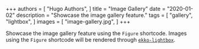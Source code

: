+++
authors = [
    "Hugo Authors",
]
title = "Image Gallery"
date = "2020-01-02"
description = "Showcase the image gallery feature."
tags = [
    "gallery",
    "lightbox",
]
images = [
    "image-gallery.jpg",
]
+++

Showcase the image gallery feature using the `Figure` shortcode. Images using the `Figure` shortcode will be rendered through [`ekko-lightbox`](https://ashleydw.github.io/lightbox/).
<!--more-->




